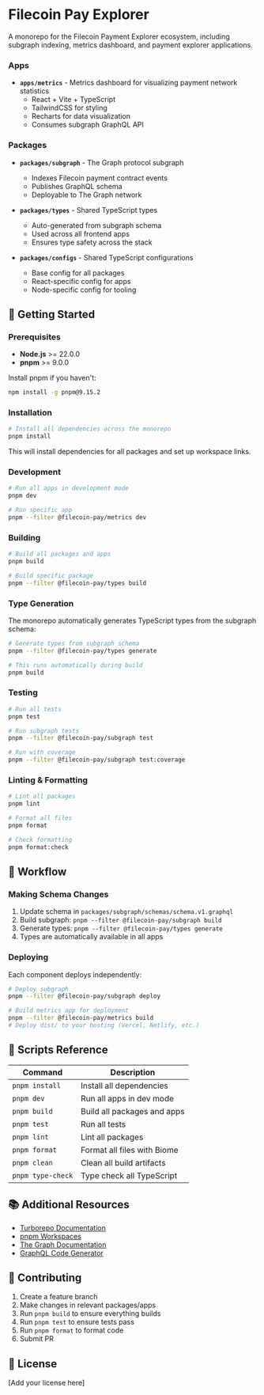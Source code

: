 # Filecoin Pay Explorer

A monorepo for the Filecoin Payment Explorer ecosystem, including subgraph indexing, metrics dashboard, and payment explorer applications.

### Apps

- **`apps/metrics`** - Metrics dashboard for visualizing payment network statistics
  - React + Vite + TypeScript
  - TailwindCSS for styling
  - Recharts for data visualization
  - Consumes subgraph GraphQL API

### Packages

- **`packages/subgraph`** - The Graph protocol subgraph

  - Indexes Filecoin payment contract events
  - Publishes GraphQL schema
  - Deployable to The Graph network

- **`packages/types`** - Shared TypeScript types

  - Auto-generated from subgraph schema
  - Used across all frontend apps
  - Ensures type safety across the stack

- **`packages/configs`** - Shared TypeScript configurations
  - Base config for all packages
  - React-specific config for apps
  - Node-specific config for tooling

## 🚀 Getting Started

### Prerequisites

- **Node.js** >= 22.0.0
- **pnpm** >= 9.0.0

Install pnpm if you haven't:

```bash
npm install -g pnpm@9.15.2
```

### Installation

```bash
# Install all dependencies across the monorepo
pnpm install
```

This will install dependencies for all packages and set up workspace links.

### Development

```bash
# Run all apps in development mode
pnpm dev

# Run specific app
pnpm --filter @filecoin-pay/metrics dev
```

### Building

```bash
# Build all packages and apps
pnpm build

# Build specific package
pnpm --filter @filecoin-pay/types build
```

### Type Generation

The monorepo automatically generates TypeScript types from the subgraph schema:

```bash
# Generate types from subgraph schema
pnpm --filter @filecoin-pay/types generate

# This runs automatically during build
pnpm build
```

### Testing

```bash
# Run all tests
pnpm test

# Run subgraph tests
pnpm --filter @filecoin-pay/subgraph test

# Run with coverage
pnpm --filter @filecoin-pay/subgraph test:coverage
```

### Linting & Formatting

```bash
# Lint all packages
pnpm lint

# Format all files
pnpm format

# Check formatting
pnpm format:check
```

## 🔄 Workflow

### Making Schema Changes

1. Update schema in `packages/subgraph/schemas/schema.v1.graphql`
2. Build subgraph: `pnpm --filter @filecoin-pay/subgraph build`
3. Generate types: `pnpm --filter @filecoin-pay/types generate`
4. Types are automatically available in all apps

### Deploying

Each component deploys independently:

```bash
# Deploy subgraph
pnpm --filter @filecoin-pay/subgraph deploy

# Build metrics app for deployment
pnpm --filter @filecoin-pay/metrics build
# Deploy dist/ to your hosting (Vercel, Netlify, etc.)
```

## 📝 Scripts Reference

| Command           | Description                 |
| ----------------- | --------------------------- |
| `pnpm install`    | Install all dependencies    |
| `pnpm dev`        | Run all apps in dev mode    |
| `pnpm build`      | Build all packages and apps |
| `pnpm test`       | Run all tests               |
| `pnpm lint`       | Lint all packages           |
| `pnpm format`     | Format all files with Biome |
| `pnpm clean`      | Clean all build artifacts   |
| `pnpm type-check` | Type check all TypeScript   |

## 📚 Additional Resources

- [Turborepo Documentation](https://turbo.build/repo/docs)
- [pnpm Workspaces](https://pnpm.io/workspaces)
- [The Graph Documentation](https://thegraph.com/docs/)
- [GraphQL Code Generator](https://the-guild.dev/graphql/codegen)

## 🤝 Contributing

1. Create a feature branch
2. Make changes in relevant packages/apps
3. Run `pnpm build` to ensure everything builds
4. Run `pnpm test` to ensure tests pass
5. Run `pnpm format` to format code
6. Submit PR

## 📄 License

[Add your license here]

